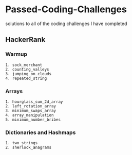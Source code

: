 # Passed-Coding-Challenges
solutions to all of the coding challenges I have completed
## HackerRank
### Warmup
    1. sock_merchant
    2. counting_valleys
    3. jumping_on_clouds
    4. repeated_string
### Arrays
    1. hourglass_sum_2d_array
    2. left_rotation_array
    3. minimum_swaps_array
    4. array_manipulation
    5. minimum_number_bribes
### Dictionaries and Hashmaps
    1. two_strings
    2. sherlock_anagrams